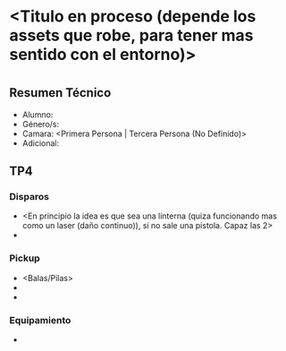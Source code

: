 # <Titulo en proceso (depende los assets que robe, para tener mas sentido con el entorno)>
# <Titulo provisional Juan Wake>

## Resumen Técnico
- Alumno: <Lucas Arano>
- Género/s: <Survival Horror>
- Camara: <Primera Persona | Tercera Persona (No Definido)>
- Adicional: <Cutscenes capaz>

## TP4

### Disparos
- <En principio la idea es que sea una linterna (quiza funcionando mas como un laser (daño continuo)), si no sale una pistola. Capaz las 2>
- <Se recarga con pilas. En caso de ser la pistola seran balas>

### Pickup
- <Balas/Pilas>
- <Notas para la historia>
- <Llaves>

### Equipamiento
- <No hay>
